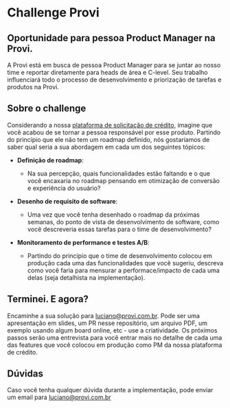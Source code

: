 # Challenge Provi

## Oportunidade para pessoa Product Manager na Provi.

A Provi está em busca de pessoa Product Manager para se juntar ao nosso time e reportar diretamente para heads de área e C-level. Seu trabalho influenciará todo o processo de desenvolvimento e priorização de tarefas e produtos na Provi.

## Sobre o challenge

Considerando a nossa [plataforma de solicitação de crédito](https://login.provi.com.br/digital-house), imagine que você acabou de se tornar a pessoa responsável por esse produto. Partindo do princípio que ele não tem um roadmap definido, nós gostaríamos de saber qual seria a sua abordagem em cada um dos seguintes tópicos:

- **Definição de roadmap**:

  - Na sua percepção, quais funcionalidades estão faltando e o que você encaxaria no roadmap pensando em otimização de conversão e experiência do usuário?

- **Desenho de requisito de software**:

  - Uma vez que você tenha desenhado o roadmap da próximas semanas, do ponto de vista de desenvolvimento de software, como você descreveria essas tarefas para o time de desenvolvimento?

- **Monitoramento de performance e testes A/B**:

  - Partindo do princípio que o time de desenvolvimento colocou em produção cada uma das funcionalidades que você sugeriu, descreva como você faria para mensurar a performace/impacto de cada uma delas (seja detalhista na implementação).

## Terminei. E agora?

Encaminhe a sua solução para luciano@provi.com.br. Pode ser uma apresentação em slides, um PR nesse repositório, um arquivo PDF, um exemplo usando algum board online, etc - use a criatividade. Os próximos passos serão uma entrevista para você entrar mais no detalhe de cada uma das features que você colocou em produção como PM da nossa plataforma de crédito.

## Dúvidas

Caso você tenha qualquer dúvida durante a implementação, pode enviar um email para luciano@provi.com.br
